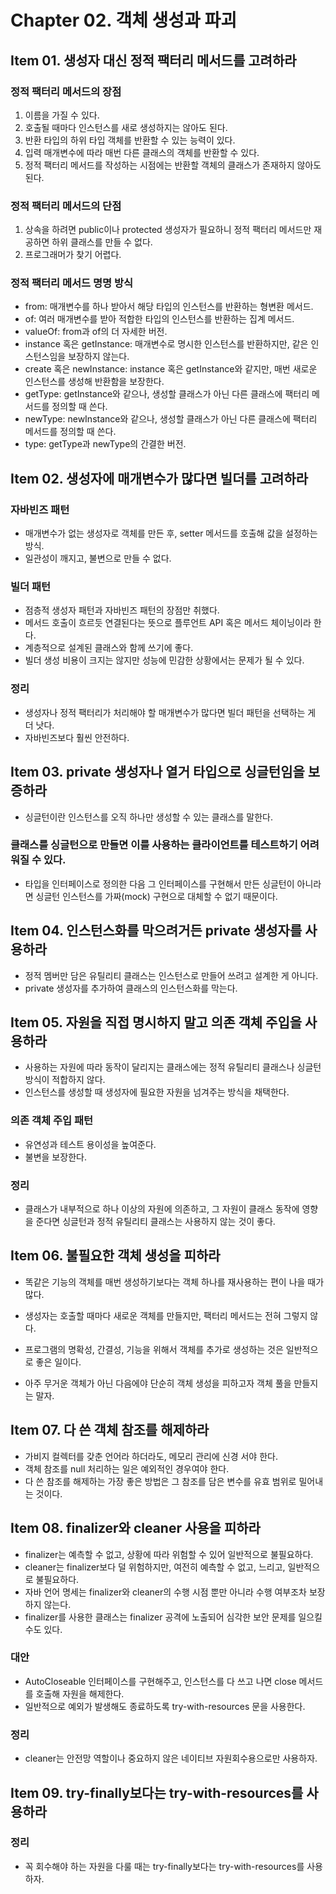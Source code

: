 # Chapter 02. 객체 생성과 파괴

## Item 01. 생성자 대신 정적 팩터리 메서드를 고려하라

### 정적 팩터리 메서드의 장점

1. 이름을 가질 수 있다.
2. 호출될 때마다 인스턴스를 새로 생성하지는 않아도 된다.
3. 반환 타입의 하위 타입 객체를 반환할 수 있는 능력이 있다.
4. 입력 매개변수에 따라 매번 다른 클래스의 객체를 반환할 수 있다.
5. 정적 팩터리 메서드를 작성하는 시점에는 반환할 객체의 클래스가 존재하지 않아도 된다.

### 정적 팩터리 메서드의 단점

1. 상속을 하려면 public이나 protected 생성자가 필요하니 정적 팩터리 메서드만 재공하면 하위 클래스를 만들 수 없다.
2. 프로그래머가 찾기 어렵다.

### 정적 팩터리 메서드 명명 방식

- from: 매개변수를 하나 받아서 해당 타입의 인스턴스를 반환하는 형변환 메서드.
- of: 여러 매개변수를 받아 적합한 타입의 인스턴스를 반환하는 집계 메서드.
- valueOf: from과 of의 더 자세한 버전.
- instance 혹은 getInstance: 매개변수로 명시한 인스턴스를 반환하지만, 같은 인스턴스임을 보장하지 않는다.
- create 혹은 newInstance: instance 혹은 getInstance와 같지만, 매번 새로운 인스턴스를 생성해 반환함을 보장한다.
- getType: getInstance와 같으나, 생성할 클래스가 아닌 다른 클래스에 팩터리 메서드를 정의할 때 쓴다.
- newType: newInstance와 같으나, 생성할 클래스가 아닌 다른 클래스에 팩터리 메서드를 정의할 때 쓴다.
- type: getType과 newType의 간결한 버전.

## Item 02. 생성자에 매개변수가 많다면 빌더를 고려하라

### 자바빈즈 패턴

- 매개변수가 없는 생성자로 객체를 만든 후, setter 메서드를 호출해 값을 설정하는 방식.
- 일관성이 깨지고, 불변으로 만들 수 없다.

### 빌더 패턴

- 점층적 생성자 패턴과 자바빈즈 패턴의 장점만 취했다.
- 메서드 호출이 흐르듯 연결된다는 뜻으로 플루언트 API 혹은 메서드 체이닝이라 한다.
- 계층적으로 설계된 클래스와 함께 쓰기에 좋다.
- 빌더 생성 비용이 크지는 않지만 성능에 민감한 상황에서는 문제가 될 수 있다.

### 정리

- 생성자나 정적 팩터리가 처리해야 할 매개변수가 많다면 빌더 패턴을 선택하는 게 더 낫다.
- 자바빈즈보다 훨씬 안전하다.

## Item 03. private 생성자나 열거 타입으로 싱글턴임을 보증하라

- 싱글턴이란 인스턴스를 오직 하나만 생성할 수 있는 클래스를 말한다.

### 클래스를 싱글턴으로 만들면 이를 사용하는 클라이언트를 테스트하기 어려워질 수 있다.

- 타입을 인터페이스로 정의한 다음 그 인터페이스를 구현해서 만든 싱글턴이 아니라면 싱글턴 인스턴스를 가짜(mock) 구현으로 대체할 수 없기 때문이다.

## Item 04. 인스턴스화를 막으려거든 private 생성자를 사용하라

- 정적 멤버만 담은 유틸리티 클래스는 인스턴스로 만들어 쓰려고 설계한 게 아니다.
- private 생성자를 추가하여 클래스의 인스턴스화를 막는다.

## Item 05. 자원을 직접 명시하지 말고 의존 객체 주입을 사용하라

- 사용하는 자원에 따라 동작이 달리지는 클래스에는 정적 유틸리티 클래스나 싱글턴 방식이 적합하지 않다.
- 인스턴스를 생성할 때 생성자에 필요한 자원을 넘겨주는 방식을 채택한다.

### 의존 객체 주입 패턴

- 유연성과 테스트 용이성을 높여준다.
- 불변을 보장한다.

### 정리

- 클래스가 내부적으로 하나 이상의 자원에 의존하고, 그 자원이 클래스 동작에 영향을 준다면 싱글턴과 정적 유틸리티 클래스는 사용하지 않는 것이 좋다.

## Item 06. 불필요한 객체 생성을 피하라

- 똑같은 기능의 객체를 매번 생성하기보다는 객체 하나를 재사용하는 편이 나을 때가 많다.
- 생성자는 호출할 때마다 새로운 객체를 만들지만, 팩터리 메서드는 전혀 그렇지 않다.

- 프로그램의 명확성, 간결성, 기능을 위해서 객체를 추가로 생성하는 것은 일반적으로 좋은 일이다.
- 아주 무거운 객체가 아닌 다음에야 단순히 객체 생성을 피하고자 객체 풀을 만들지는 말자.

## Item 07. 다 쓴 객체 참조를 해제하라

- 가비지 컬렉터를 갖춘 언어라 하더라도, 메모리 관리에 신경 서야 한다.
- 객체 참조를 null 처리하는 일은 예외적인 경우여야 한다.
- 다 쓴 참조를 해제하는 가장 좋은 방법은 그 참조를 담은 변수를 유효 범위로 밀어내는 것이다.

## Item 08. finalizer와 cleaner 사용을 피하라

- finalizer는 예측할 수 없고, 상황에 따라 위험할 수 있어 일반적으로 불필요하다.
- cleaner는 finalizer보다 덜 위험하지만, 여전히 예측할 수 없고, 느리고, 일반적으로 불필요하다.
- 자바 언어 명세는 finalizer와 cleaner의 수행 시점 뿐만 아니라 수행 여부조차 보장하지 않는다.
- finalizer를 사용한 클래스는 finalizer 공격에 노출되어 심각한 보안 문제를 일으킬 수도 있다.

### 대안

- AutoCloseable 인터페이스를 구현해주고, 인스턴스를 다 쓰고 나면 close 메서드를 호출해 자원을 해제한다.
- 일반적으로 예외가 발생해도 종료하도록 try-with-resources 문을 사용한다.

### 정리

- cleaner는 안전망 역할이나 중요하지 않은 네이티브 자원회수용으로만 사용하자.

## Item 09. try-finally보다는 try-with-resources를 사용하라

### 정리

- 꼭 회수해야 하는 자원을 다룰 때는 try-finally보다는 try-with-resources를 사용하자.
